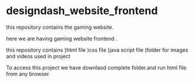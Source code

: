 # designdash_website_frontend
this repository contains the gaming website. 

here we are having gaming website frontend .

this repository contains )html file
                         )css file
                         )java script file
                         )folder for images and videos used in project
                         
To access this project we have downlaod complete folder.and run html file from any browser
